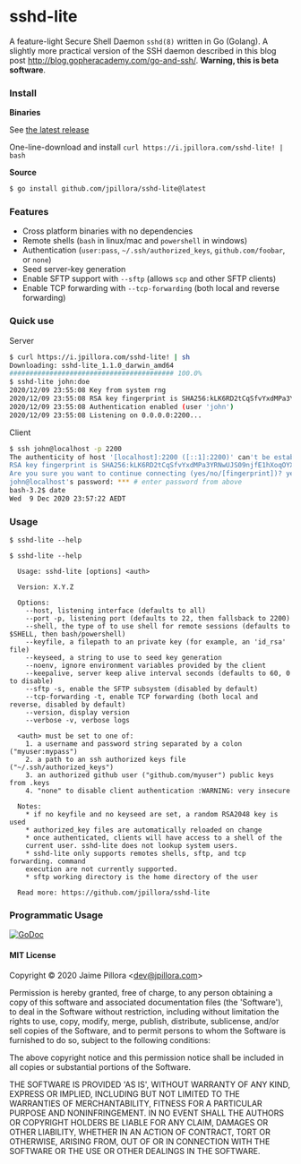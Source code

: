 # sshd-lite

A feature-light Secure Shell Daemon `sshd(8)` written in Go (Golang). A slightly more practical version of the SSH daemon described in this blog post http://blog.gopheracademy.com/go-and-ssh/. **Warning, this is beta software**.

### Install

**Binaries**

See [the latest release](https://github.com/jpillora/sshd-lite/releases/latest)

One-line-download and install `curl https://i.jpillora.com/sshd-lite! | bash`

**Source**

``` sh
$ go install github.com/jpillora/sshd-lite@latest
```

### Features

* Cross platform binaries with no dependencies
* Remote shells (`bash` in linux/mac and `powershell` in windows)
* Authentication (`user:pass`, `~/.ssh/authorized_keys`, `github.com/foobar`, or `none`)
* Seed server-key generation
* Enable SFTP support with `--sftp` (allows `scp` and other SFTP clients)
* Enable TCP forwarding with `--tcp-forwarding` (both local and reverse forwarding)

### Quick use

Server

``` sh
$ curl https://i.jpillora.com/sshd-lite! | sh
Downloading: sshd-lite_1.1.0_darwin_amd64
######################################### 100.0%
$ sshd-lite john:doe
2020/12/09 23:55:08 Key from system rng
2020/12/09 23:55:08 RSA key fingerprint is SHA256:kLK6RD2tCqSfvYxdMPa3YRNwUJS09njfE1hXoqOYXG4.
2020/12/09 23:55:08 Authentication enabled (user 'john')
2020/12/09 23:55:08 Listening on 0.0.0.0:2200...
```

Client

```sh
$ ssh john@localhost -p 2200
The authenticity of host '[localhost]:2200 ([::1]:2200)' can't be established.
RSA key fingerprint is SHA256:kLK6RD2tCqSfvYxdMPa3YRNwUJS09njfE1hXoqOYXG4.
Are you sure you want to continue connecting (yes/no/[fingerprint])? yes # note fingerprint matches
john@localhost's password: *** # enter password from above
bash-3.2$ date
Wed  9 Dec 2020 23:57:22 AEDT
```

### Usage

```
$ sshd-lite --help
```

<!-- regenerate help with: go install -v github.com/jpillora/md-tmpl@latest && md-tmpl -w README.md -->
<!--tmpl,code=plain:echo "$ sshd-lite --help" && go run main.go --help 2>/dev/null | sed 's#0.0.0-src#X.Y.Z#' -->
``` plain 
$ sshd-lite --help

  Usage: sshd-lite [options] <auth>

  Version: X.Y.Z

  Options:
    --host, listening interface (defaults to all)
    --port -p, listening port (defaults to 22, then fallsback to 2200)
    --shell, the type of to use shell for remote sessions (defaults to $SHELL, then bash/powershell)
    --keyfile, a filepath to an private key (for example, an 'id_rsa' file)
    --keyseed, a string to use to seed key generation
    --noenv, ignore environment variables provided by the client
    --keepalive, server keep alive interval seconds (defaults to 60, 0 to disable)
    --sftp -s, enable the SFTP subsystem (disabled by default)
    --tcp-forwarding -t, enable TCP forwarding (both local and reverse, disabled by default)
    --version, display version
    --verbose -v, verbose logs

  <auth> must be set to one of:
    1. a username and password string separated by a colon ("myuser:mypass")
    2. a path to an ssh authorized keys file ("~/.ssh/authorized_keys")
    3. an authorized github user ("github.com/myuser") public keys from .keys
    4. "none" to disable client authentication :WARNING: very insecure

  Notes:
    * if no keyfile and no keyseed are set, a random RSA2048 key is used
    * authorized_key files are automatically reloaded on change
    * once authenticated, clients will have access to a shell of the
    current user. sshd-lite does not lookup system users.
    * sshd-lite only supports remotes shells, sftp, and tcp forwarding. command
    execution are not currently supported.
    * sftp working directory is the home directory of the user

  Read more: https://github.com/jpillora/sshd-lite

```
<!--/tmpl-->

### Programmatic Usage

[![GoDoc](https://godoc.org/github.com/jpillora/sshd-lite/server?status.svg)](https://godoc.org/github.com/jpillora/sshd-lite/server)

#### MIT License

Copyright © 2020 Jaime Pillora &lt;dev@jpillora.com&gt;

Permission is hereby granted, free of charge, to any person obtaining
a copy of this software and associated documentation files (the
'Software'), to deal in the Software without restriction, including
without limitation the rights to use, copy, modify, merge, publish,
distribute, sublicense, and/or sell copies of the Software, and to
permit persons to whom the Software is furnished to do so, subject to
the following conditions:

The above copyright notice and this permission notice shall be
included in all copies or substantial portions of the Software.

THE SOFTWARE IS PROVIDED 'AS IS', WITHOUT WARRANTY OF ANY KIND,
EXPRESS OR IMPLIED, INCLUDING BUT NOT LIMITED TO THE WARRANTIES OF
MERCHANTABILITY, FITNESS FOR A PARTICULAR PURPOSE AND NONINFRINGEMENT.
IN NO EVENT SHALL THE AUTHORS OR COPYRIGHT HOLDERS BE LIABLE FOR ANY
CLAIM, DAMAGES OR OTHER LIABILITY, WHETHER IN AN ACTION OF CONTRACT,
TORT OR OTHERWISE, ARISING FROM, OUT OF OR IN CONNECTION WITH THE
SOFTWARE OR THE USE OR OTHER DEALINGS IN THE SOFTWARE.
